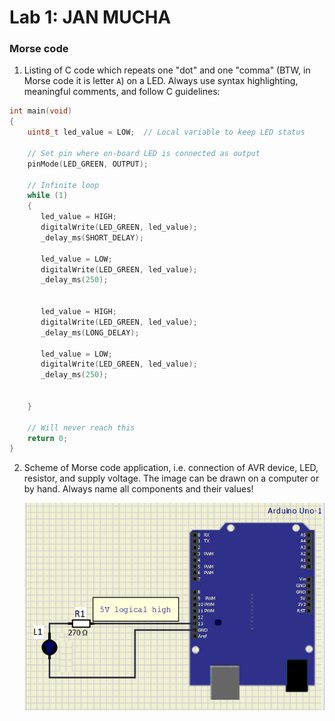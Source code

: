 # Lab 1: JAN MUCHA

### Morse code

1. Listing of C code which repeats one "dot" and one "comma" (BTW, in Morse code it is letter `A`) on a LED. Always use syntax highlighting, meaningful comments, and follow C guidelines:

```c
int main(void)
{
    uint8_t led_value = LOW;  // Local variable to keep LED status

    // Set pin where on-board LED is connected as output
    pinMode(LED_GREEN, OUTPUT);

    // Infinite loop
    while (1)
    {
       led_value = HIGH;
       digitalWrite(LED_GREEN, led_value);
       _delay_ms(SHORT_DELAY);
        
       led_value = LOW;
       digitalWrite(LED_GREEN, led_value);
       _delay_ms(250);
      

       led_value = HIGH;
       digitalWrite(LED_GREEN, led_value);
       _delay_ms(LONG_DELAY);
      
       led_value = LOW;
       digitalWrite(LED_GREEN, led_value);
       _delay_ms(250);

       
    }

    // Will never reach this
    return 0;
}
```

2. Scheme of Morse code application, i.e. connection of AVR device, LED, resistor, and supply voltage. The image can be drawn on a computer or by hand. Always name all components and their values!

   ![scheme_lab1](lab1_scheme.png)
